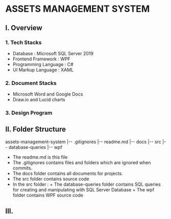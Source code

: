 # ASSETS MANAGEMENT SYSTEM

## I. Overview
### 1. Tech Stacks
- Database : Microsoft SQL Server 2019
- Frontend Framework : WPF 
- Programming Language : C#
- UI Markup Language : XAML
### 2. Document Stacks
- Microsoft Word and Google Docs
- Draw.io and Lucid charts
### 3. Design Program
## II. Folder Structure
assets-management-system 
                      |-- .gitignores
                      |-- readme.md
                      |-- docs
                      |-- src
                           |-- database-queries
                           |-- wpf


- The readme.md is this file
- The .gitignores contains files and folders which are ignored when commits.
- The docs folder contains all documents for projects.
- The src folder contains source code
- In the src folder :
              + The database-queries folder contains SQL queries for creating and manipulating with SQL Server Database
              + The wpf folder contains WPF source code
## III. 
